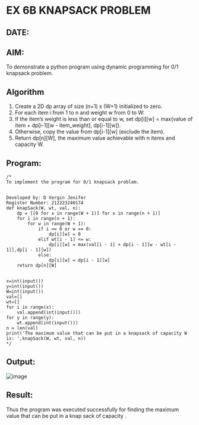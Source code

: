 # EX 6B KNAPSACK PROBLEM
## DATE:
## AIM:
To demonstrate a python program using dynamic programming for 0/1 knapsack problem.



## Algorithm
1. Create a 2D dp array of size (n+1) x (W+1) initialized to zero.
2. For each item i from 1 to n and weight w from 0 to W:
3. If the item’s weight is less than or equal to w, set dp[i][w] = max(value of item + dp[i-1][w - item_weight], dp[i-1][w]).
4. Otherwise, copy the value from dp[i-1][w] (exclude the item).
5. Return dp[n][W], the maximum value achievable with n items and capacity W.

## Program:
```
/*
To implement the program for 0/1 knapsack problem.


Developed by: D Vergin Jenifer
Register Number: 212223240174
def knapSack(W, wt, val, n):
    dp = [[0 for x in range(W + 1)] for x in range(n + 1)]
    for i in range(n + 1):
        for w in range(W + 1):
            if i == 0 or w == 0:
                dp[i][w] = 0 
            elif wt[i - 1] <= w:
                dp[i][w] = max(val[i - 1] + dp[i - 1][w - wt[i - 1]],dp[i - 1][w])
            else:
                dp[i][w] = dp[i - 1][w]
    return dp[n][W]


x=int(input())
y=int(input())
W=int(input())
val=[]
wt=[]
for i in range(x):
    val.append(int(input()))
for y in range(y):
    wt.append(int(input()))
n = len(val)
print('The maximum value that can be put in a knapsack of capacity W is: ',knapSack(W, wt, val, n))
*/
```

## Output:

![image](https://github.com/user-attachments/assets/451c0388-0e50-4187-a694-a4dec43b954e)


## Result:
Thus the program was executed successfully for finding the maximum value that can be put in a knap sack of capacity .
